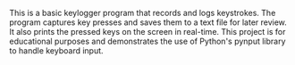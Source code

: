 This is a basic keylogger program that records and logs keystrokes. The program captures key presses and saves them to a text file for later review. 
It also prints the pressed keys on the screen in real-time. This project is for educational purposes and demonstrates the use of Python's pynput library to handle keyboard input.
